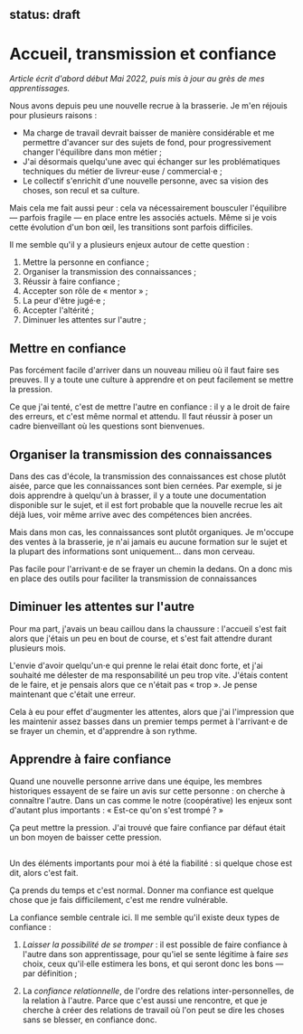 status: draft
---
# Accueil, transmission et confiance

*Article écrit d'abord début Mai 2022, puis mis à jour au grès de mes apprentissages.*

Nous avons depuis peu une nouvelle recrue à la brasserie. Je m'en réjouis pour plusieurs raisons :

- Ma charge de travail devrait baisser de manière considérable et me permettre d'avancer sur des sujets de fond, pour progressivement changer l'équilibre dans mon métier ;
- J'ai désormais quelqu'une avec qui échanger sur les problématiques techniques du métier de livreur⋅euse / commercial⋅e ;
- Le collectif s'enrichit d'une nouvelle personne, avec sa vision des choses,  son recul et sa culture.

Mais cela me fait aussi peur : cela va nécessairement bousculer l'équilibre — parfois fragile — en place entre les associés actuels. Même si je vois cette évolution d'un bon œil, les transitions sont parfois difficiles.

Il me semble qu'il y a plusieurs enjeux autour de cette question :

1. Mettre la personne en confiance ;
1. Organiser la transmission des connaissances ;
1. Réussir à faire confiance ;
1. Accepter son rôle de « mentor » ;
1. La peur d'être jugé⋅e ;
1. Accepter l'altérité ;
1. Diminuer les attentes sur l'autre ;


## Mettre en confiance

Pas forcément facile d'arriver dans un nouveau milieu où il faut faire ses preuves. Il y a toute une culture à apprendre et on peut facilement se mettre la pression.

Ce que j'ai tenté, c'est de mettre l'autre en confiance : il y a le droit de faire des erreurs, et c'est même normal et attendu. Il faut réussir à poser un cadre bienveillant où les questions sont bienvenues.

## Organiser la transmission des connaissances

Dans des cas d'école, la transmission des connaissances est chose plutôt aisée, parce que les connaissances sont bien cernées. Par exemple, si je dois apprendre à quelqu'un à brasser, il y a toute une documentation disponible sur le sujet, et il est fort probable que la nouvelle recrue les ait déjà lues, voir même arrive avec des compétences bien ancrées.

Mais dans mon cas, les connaissances sont plutôt organiques. Je m'occupe des ventes à la brasserie, je n'ai jamais eu aucune formation sur le sujet et la plupart des informations sont uniquement… dans mon cerveau.

Pas facile pour l'arrivant⋅e de se frayer un chemin la dedans. On a donc mis en place des outils pour faciliter la transmission de connaissances

## Diminuer les attentes sur l'autre

Pour ma part, j'avais un beau caillou dans la chaussure : l'accueil s'est fait alors que j'étais un peu en bout de course, et s'est fait attendre durant plusieurs mois.

L'envie d'avoir quelqu'un⋅e qui prenne le relai était donc forte, et j'ai souhaité me délester de ma responsabilité un peu trop vite. J'étais content de le faire, et je pensais alors que ce n'était pas « trop ». Je pense maintenant que c'était une erreur.

Cela à eu pour effet d'augmenter les attentes, alors que j'ai l'impression que les maintenir assez basses dans un premier temps permet à l'arrivant⋅e de se frayer un chemin, et d'apprendre à son rythme.

## Apprendre à faire confiance

Quand une nouvelle personne arrive dans une équipe, les membres historiques essayent de se faire un avis sur cette personne : on cherche à connaître l'autre. Dans un cas comme le notre (coopérative) les enjeux sont d'autant plus importants : « Est-ce qu'on s'est trompé ? »

Ça peut mettre la pression. J'ai trouvé que faire confiance par défaut était un bon moyen de baisser cette pression.

##


Un des éléments importants pour moi à été la fiabilité : si quelque chose est dit, alors c'est fait.

Ça prends du temps et c'est normal. Donner ma confiance est quelque chose que je fais difficilement, c'est me rendre vulnérable.

La confiance semble centrale ici. Il me semble qu'il existe deux types de confiance :

1. *Laisser la possibilité de se tromper* : il est possible de faire confiance à l'autre dans son apprentissage, pour qu'iel se sente légitime à faire *ses* choix, ceux qu'il⋅elle estimera les bons, et qui seront donc les bons — par définition ;

2. La *confiance relationnelle*, de l'ordre des relations inter-personnelles, de la relation à l'autre. Parce que c'est aussi une rencontre, et que je cherche à créer des relations de travail où l'on peut se dire les choses sans se blesser, en confiance donc.
